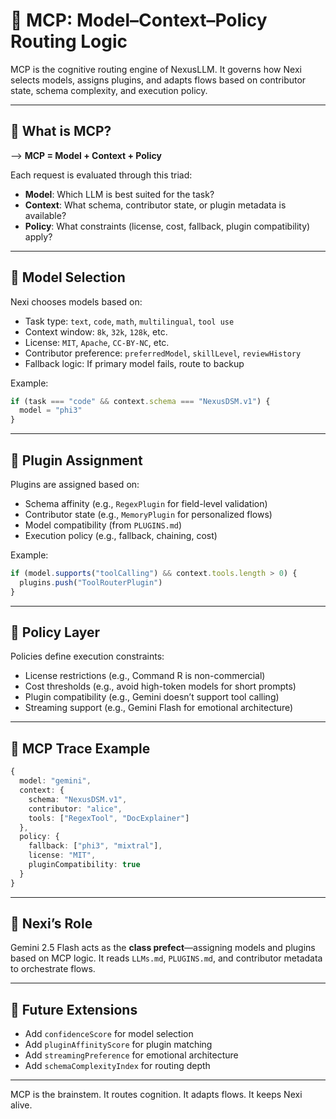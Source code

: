 # 🧠 MCP: Model–Context–Policy Routing Logic

MCP is the cognitive routing engine of NexusLLM. It governs how Nexi selects models, assigns plugins, and adapts flows based on contributor state, schema complexity, and execution policy.

---

## 🔁 What is MCP?

--> **MCP = Model + Context + Policy**

Each request is evaluated through this triad:

* **Model**: Which LLM is best suited for the task?
* **Context**: What schema, contributor state, or plugin metadata is available?
* **Policy**: What constraints (license, cost, fallback, plugin compatibility) apply?

---

## 🧠 Model Selection

Nexi chooses models based on:

* Task type: `text`, `code`, `math`, `multilingual`, `tool use`
* Context window: `8k`, `32k`, `128k`, etc.
* License: `MIT`, `Apache`, `CC-BY-NC`, etc.
* Contributor preference: `preferredModel`, `skillLevel`, `reviewHistory`
* Fallback logic: If primary model fails, route to backup

Example:

```ts
if (task === "code" && context.schema === "NexusDSM.v1") {
  model = "phi3"
}
```

---

## 🔌 Plugin Assignment

Plugins are assigned based on:

* Schema affinity (e.g., `RegexPlugin` for field-level validation)
* Contributor state (e.g., `MemoryPlugin` for personalized flows)
* Model compatibility (from `PLUGINS.md`)
* Execution policy (e.g., fallback, chaining, cost)

Example:

```ts
if (model.supports("toolCalling") && context.tools.length > 0) {
  plugins.push("ToolRouterPlugin")
}
```

---

## 📎 Policy Layer

Policies define execution constraints:

* License restrictions (e.g., Command R is non-commercial)
* Cost thresholds (e.g., avoid high-token models for short prompts)
* Plugin compatibility (e.g., Gemini doesn’t support tool calling)
* Streaming support (e.g., Gemini Flash for emotional architecture)

---

## 🧪 MCP Trace Example

```ts
{
  model: "gemini",
  context: {
    schema: "NexusDSM.v1",
    contributor: "alice",
    tools: ["RegexTool", "DocExplainer"]
  },
  policy: {
    fallback: ["phi3", "mixtral"],
    license: "MIT",
    pluginCompatibility: true
  }
}
```

---

## 🧠 Nexi’s Role

Gemini 2.5 Flash acts as the **class prefect**—assigning models and plugins based on MCP logic. It reads `LLMs.md`, `PLUGINS.md`, and contributor metadata to orchestrate flows.

---

## 📎 Future Extensions

* Add `confidenceScore` for model selection
* Add `pluginAffinityScore` for plugin matching
* Add `streamingPreference` for emotional architecture
* Add `schemaComplexityIndex` for routing depth

---

MCP is the brainstem. It routes cognition. It adapts flows. It keeps Nexi alive.

